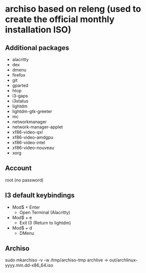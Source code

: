 # archiso based on releng (used to create the official monthly installation ISO)

## Additional packages

- alacritty
- dex
- dmenu
- firefox
- git
- gparted
- htop
- i3-gaps
- i3status
- lightdm
- lightdm-gtk-greeter
- mc
- networkmanager
- network-manager-applet
- xf86-video-qxl
- xf86-video-amdgpu
- xf86-video-intel
- xf86-video-nouveau
- xorg

## Account 

root (no password)

## I3 default keybindings

- Mod$ + Enter  
  - Open Terminal (Alacritty)
- Mod$ + e        
  - Exit I3 (Return to lightdm)
- Mod$ + d        
  - DMenu
  
## Archiso
  
  sudo mkarchiso -v -w /tmp/archiso-tmp archlive
  -> out/archlinux-yyyy.mm.dd-x86_64.iso
  
  
